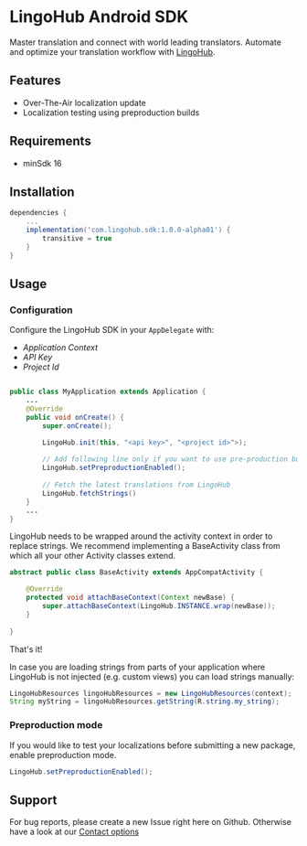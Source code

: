 # LingoHub Android SDK

Master translation and connect with world leading translators. Automate and optimize your translation workflow with [LingoHub](https://lingohub.com).

## Features

- Over-The-Air localization update
- Localization testing using preproduction builds

## Requirements

- minSdk 16

## Installation

```groovy
dependencies {
    ...
    implementation('com.lingohub.sdk:1.0.0-alpha01') {
        transitive = true
    }
}
```

## Usage

### Configuration

Configure the LingoHub SDK in your `AppDelegate` with:

- *Application Context*
- *API Key* 
- *Project Id* 

```java

public class MyApplication extends Application {
    ...
    @Override
    public void onCreate() {
        super.onCreate();

        LingoHub.init(this, "<api key>", "<project id>">);
    
        // Add following line only if you want to use pre-production bundles.
        LingoHub.setPreproductionEnabled();
        
        // Fetch the latest translations from LingoHub
        LingoHub.fetchStrings()
    }
    ...
}
```

LingoHub needs to be wrapped around the activity context in order to replace strings.
We recommend implementing a BaseActivity class from which all your other Activity classes extend.

```java
abstract public class BaseActivity extends AppCompatActivity {

    @Override
    protected void attachBaseContext(Context newBase) {
        super.attachBaseContext(LingoHub.INSTANCE.wrap(newBase));
    }
    
}
```

That's it!

In case you are loading strings from parts of your application where LingoHub is not injected (e.g. custom views) you can load strings manually:
```java
LingoHubResources lingoHubResources = new LingoHubResources(context);
String myString = lingoHubResources.getString(R.string.my_string);
```


### Preproduction mode

If you would like to test your localizations before submitting a new package, enable preproduction mode.

```java
LingoHub.setPreproductionEnabled();
```

## Support

For bug reports, please create a new Issue right here on Github. Otherwise have a look at our [Contact options](https://lingohub.com/support)
